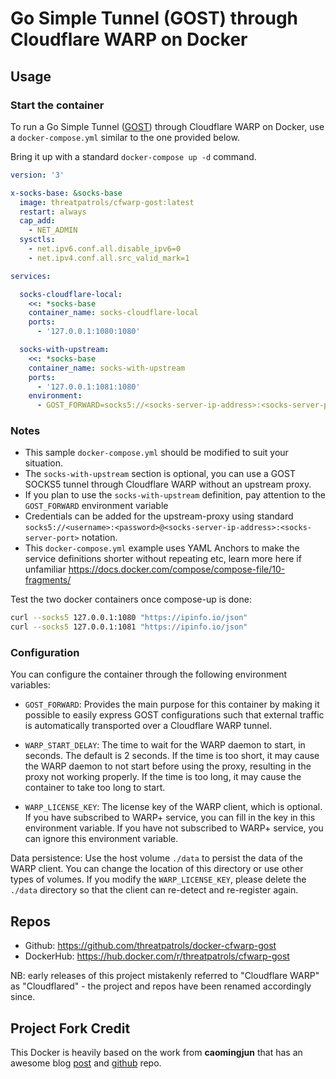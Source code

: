 # Go Simple Tunnel (GOST) through Cloudflare WARP on Docker

## Usage

### Start the container

To run a Go Simple Tunnel ([GOST](https://gost.run/en/)) through Cloudflare WARP on Docker, use 
a `docker-compose.yml` similar to the one provided below.

Bring it up with a standard `docker-compose up -d` command.

```yaml
version: '3'

x-socks-base: &socks-base
  image: threatpatrols/cfwarp-gost:latest
  restart: always
  cap_add:
    - NET_ADMIN
  sysctls:
    - net.ipv6.conf.all.disable_ipv6=0
    - net.ipv4.conf.all.src_valid_mark=1

services:

  socks-cloudflare-local:
    <<: *socks-base
    container_name: socks-cloudflare-local
    ports:
      - '127.0.0.1:1080:1080'

  socks-with-upstream:
    <<: *socks-base
    container_name: socks-with-upstream
    ports:
      - '127.0.0.1:1081:1080'
    environment:
      - GOST_FORWARD=socks5://<socks-server-ip-address>:<socks-server-port>
```

### Notes
- This sample `docker-compose.yml` should be modified to suit your situation.
- The `socks-with-upstream` section is optional, you can use a GOST SOCKS5 tunnel through Cloudflare WARP without an upstream proxy.
- If you plan to use the `socks-with-upstream` definition, pay attention to the `GOST_FORWARD` environment variable
- Credentials can be added for the upstream-proxy using standard `socks5://<username>:<password>@<socks-server-ip-address>:<socks-server-port>` notation.
- This `docker-compose.yml` example uses YAML Anchors to make the service definitions shorter without repeating etc, learn more here if unfamiliar https://docs.docker.com/compose/compose-file/10-fragments/


Test the two docker containers once compose-up is done:

```bash
curl --socks5 127.0.0.1:1080 "https://ipinfo.io/json"
curl --socks5 127.0.0.1:1081 "https://ipinfo.io/json"
```

### Configuration

You can configure the container through the following environment variables:

- `GOST_FORWARD`: Provides the main purpose for this container by making it possible to easily express GOST configurations such that external traffic is automatically transported over a Cloudflare WARP tunnel. 
  
- `WARP_START_DELAY`: The time to wait for the WARP daemon to start, in seconds. The default is 2 seconds. If the time is too short, it may cause the WARP daemon to not start before using the proxy, resulting in the proxy not working properly. If the time is too long, it may cause the container to take too long to start.

- `WARP_LICENSE_KEY`: The license key of the WARP client, which is optional. If you have subscribed to WARP+ service, you can fill in the key in this environment variable. If you have not subscribed to WARP+ service, you can ignore this environment variable.
  
Data persistence: Use the host volume `./data` to persist the data of the WARP client. You can change the location of this directory or use other types of volumes. If you modify the `WARP_LICENSE_KEY`, please delete the `./data` directory so that the client can re-detect and re-register again.

## Repos
* Github: https://github.com/threatpatrols/docker-cfwarp-gost
* DockerHub: https://hub.docker.com/r/threatpatrols/cfwarp-gost

NB: early releases of this project mistakenly referred to "Cloudflare WARP" as "Cloudflared" - the project and repos have been renamed accordingly since.

## Project Fork Credit

This Docker is heavily based on the work from **caomingjun** that has an awesome blog [post](https://blog.caomingjun.com/run-cloudflare-warp-in-docker/en) and [github](https://github.com/cmj2002/warp-docker) repo.
